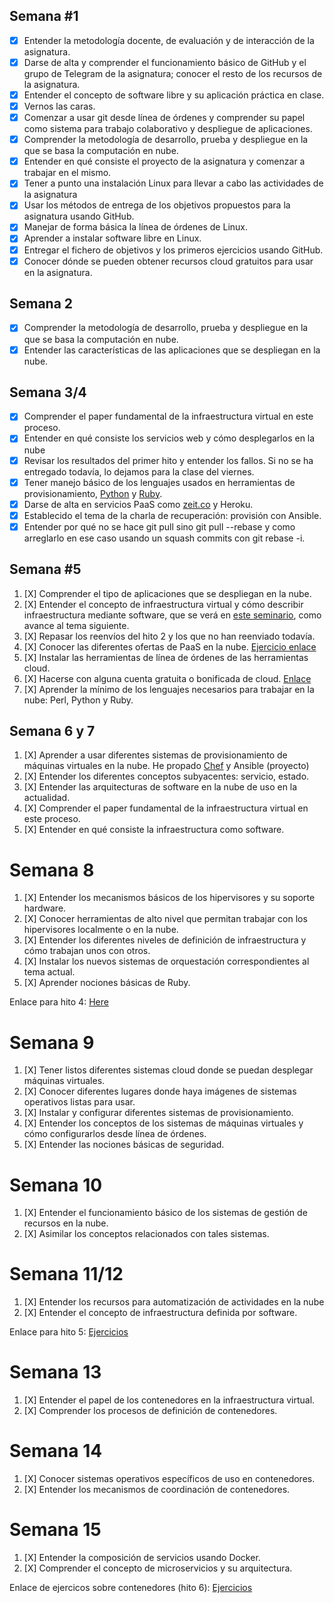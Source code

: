 ## Semana #1 

- [X] Entender la metodología docente, de evaluación y de interacción de la asignatura.
- [X] Darse de alta y comprender el funcionamiento básico de GitHub y el grupo de Telegram de la asignatura; conocer el resto de los recursos de la asignatura.
- [X] Entender el concepto de software libre y su aplicación práctica en clase.
- [X] Vernos las caras.
- [X] Comenzar a usar git desde línea de órdenes y comprender su papel como sistema para trabajo colaborativo y despliegue de aplicaciones.
- [X] Comprender la metodología de desarrollo, prueba y despliegue en la que se basa la computación en nube.
- [X] Entender en qué consiste el proyecto de la asignatura y comenzar a trabajar en el mismo.
- [X] Tener a punto una instalación Linux para llevar a cabo las actividades de la asignatura
- [X] Usar los métodos de entrega de los objetivos propuestos para la asignatura usando GitHub.
- [X] Manejar de forma básica la línea de órdenes de Linux.
- [X] Aprender a instalar software libre en Linux.
- [X] Entregar el fichero de objetivos y los primeros ejercicios usando GitHub.
- [X] Conocer dónde se pueden obtener recursos cloud gratuitos para usar en la asignatura.

## Semana 2

- [X] Comprender la metodología de desarrollo, prueba y despliegue en la que se basa la computación en nube.
- [X] Entender las características de las aplicaciones que se despliegan en la nube.

## Semana 3/4

- [X] Comprender el paper fundamental de la infraestructura virtual en este proceso.
- [X] Entender en qué consiste los servicios web y cómo desplegarlos en la nube
- [X] Revisar los resultados del primer hito y entender los fallos. Si no se ha entregado todavía, lo dejamos para la clase del viernes.
- [X] Tener manejo básico de los lenguajes usados en herramientas de provisionamiento, [Python](https://github.com/alex1ai/ejercicios-CC-18-19/tree/master/img/python.png) y [Ruby](https://github.com/alex1ai/ejercicios-CC-18-19/tree/master/img/ruby.png).
- [X] Darse de alta en servicios PaaS como [zeit.co](https://github.com/alex1ai/ugr-master-cc/blob/master/now.json) y Heroku.
- [X] Establecido el tema de la charla de recuperación: provisión con Ansible.
- [X] Entender por qué no se hace git pull sino git pull --rebase y como arreglarlo en ese caso usando un squash commits con git rebase -i.

## Semana #5
1. [X] Comprender el tipo de aplicaciones que se despliegan en la nube.
2. [X] Entender el concepto de infraestructura virtual y cómo describir infraestructura mediante software, que se verá en [este seminario](https://www.meetup.com/es-ES/Granada-Geek/events/255973562/), como avance al tema siguiente.
3. [X] Repasar los reenvíos del hito 2 y los que no han reenviado todavía.
4. [X] Conocer las diferentes ofertas de PaaS en la nube. [Ejercicio enlace](https://github.com/alex1ai/ejercicios-CC-18-19/blob/master/tema3.md)
5. [X] Instalar las herramientas de línea de órdenes de las herramientas cloud.
6. [X] Hacerse con alguna cuenta gratuita o bonificada de cloud. [Enlace](https://github.com/alex1ai/ejercicios-CC-18-19/tree/master/img/zeit.png)
7. [X] Aprender la mínimo de los lenguajes necesarios para trabajar en la
  nube: Perl, Python y Ruby.

## Semana 6 y 7

1. [X] Aprender a usar diferentes sistemas de provisionamiento de máquinas virtuales en la nube.
    He propado [Chef](https://github.com/alex1ai/ejercicios-CC-18-19/blob/master/hito-3-provision.md) y Ansible (proyecto)
2. [X] Entender los diferentes conceptos subyacentes: servicio, estado.
3. [X] Entender las arquitecturas de software en la nube de uso en la actualidad.
4. [X] Comprender el paper fundamental de la infraestructura virtual en este proceso.
5. [X] Entender en qué consiste la infraestructura como software.

# Semana 8
1. [X] Entender los mecanismos básicos de los hipervisores y su soporte hardware.
2. [X] Conocer herramientas de alto nivel que permitan trabajar con los hipervisores localmente o en la nube.
3. [X] Entender los diferentes niveles de definición de infraestructura y cómo trabajan unos con otros.
4. [X] Instalar los nuevos sistemas de orquestación correspondientes al tema actual.
5. [X] Aprender nociones básicas de Ruby.

Enlace para hito 4: [Here](https://github.com/alex1ai/ejercicios-CC-18-19/blob/master/hito-4-automatic-cli.md)
# Semana 9
1. [X] Tener listos diferentes sistemas cloud donde se puedan desplegar máquinas virtuales.
2. [X] Conocer diferentes lugares donde haya imágenes de sistemas operativos listas para usar.
3. [X] Instalar y configurar diferentes sistemas de provisionamiento.
4. [X] Entender los conceptos de los sistemas de máquinas virtuales y cómo configurarlos desde línea de órdenes.
5. [X] Entender las nociones básicas de seguridad.

# Semana 10
1. [X] Entender el funcionamiento básico de los sistemas de gestión de recursos en la nube.
2. [X] Asimilar los conceptos relacionados con tales sistemas.

# Semana 11/12
1. [X] Entender los recursos para automatización de actividades en la nube
2. [X] Entender el concepto de infraestructura definida por software.

Enlace para hito 5: [Ejercicios](https://github.com/alex1ai/ejercicios-CC-18-19/blob/master/vagrant/docu_ejercicios.md)

# Semana 13
1. [X] Entender el papel de los contenedores en la infraestructura virtual.
2. [X] Comprender los procesos de definición de contenedores.

# Semana 14
1. [X] Conocer sistemas operativos específicos de uso en contenedores.
2. [X] Entender los mecanismos de coordinación de contenedores.

# Semana 15
1. [X] Entender la composición de servicios usando Docker.
2. [X] Comprender el concepto de microservicios y su arquitectura.

Enlace de ejercicos sobre contenedores (hito 6): [Ejercicios](https://github.com/alex1ai/ejercicios-CC-18-19/blob/master/contenedores.md)
